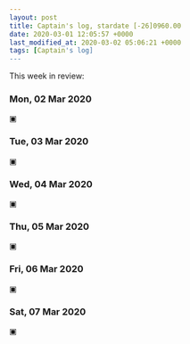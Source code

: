 ```yaml
---
layout: post
title: Captain's log, stardate [-26]0960.00
date: 2020-03-01 12:05:57 +0000
last_modified_at: 2020-03-02 05:06:21 +0000
tags: [Captain's log]
---
```


This week in review:

<!-- more -->

### Mon, 02 Mar 2020
▣

### Tue, 03 Mar 2020
▣

### Wed, 04 Mar 2020
▣

### Thu, 05 Mar 2020
▣

### Fri, 06 Mar 2020
▣

### Sat, 07 Mar 2020
▣
